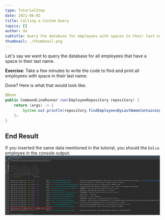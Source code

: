 ```yaml
---
type: TutorialStep
date: 2021-06-02
title: Calling a Custom Query
topics: []
author: da
subtitle: Query the database for employees with spaces in their last name.
thumbnail: ./thumbnail.png
---
```


Let's say we want to query the database for all employees that have a space in their last name.

**Exercise**: Take a few minutes to write the code to find and print all employees with space in their last name.

Done? Here is what that would look like:

```java
@Bean
public CommandLineRunner run(EmployeeRepository repository) {
    return (args) -> {
        System.out.println(repository.findEmployeesByLastNameContaining(" "));
    };
}
```

## End Result
If you inserted the same data mentioned in the tutorial, you should the `Dalia` employee in the console output:
![Application Run Successfully](./ApplicationRunSuccess2.png)
